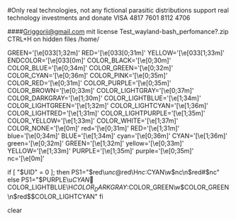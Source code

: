 #Only real technologies, not any fictional parasitic distributions support real technology investments and donate VISA 4817 7601 8112 4706

####Griggorii@gmail.com mit license Test_wayland-bash_perfomance?.zip CTRL+H on hidden files /home/<user>

GREEN='\[\e[033[1;32m\]'
RED='\[\e[033[0;31m\]'
YELLOW='\[\e[033[1;33m\]'
ENDCOLOR='\[\e[033[0m\]'
COLOR_BLACK='\[\e[0;30m\]'
COLOR_BLUE='\[\e[0;34m\]'
COLOR_GREEN='\[\e[0;32m\]'
COLOR_CYAN='\[\e[0;36m\]'
COLOR_PINK='\[\e[0;35m\]'
COLOR_RED='\[\e[0;31m\]'
COLOR_PURPLE='\[\e[0;35m\]'
COLOR_BROWN='\[\e[0;33m\]'
COLOR_LIGHTGRAY='\[\e[0;37m\]'
COLOR_DARKGRAY='\[\e[1;30m\]'
COLOR_LIGHTBLUE='\[\e[1;34m\]'
COLOR_LIGHTGREEN='\[\e[1;32m\]'
COLOR_LIGHTCYAN='\[\e[1;36m\]'
COLOR_LIGHTRED='\[\e[1;31m\]'
COLOR_LIGHTPURPLE='\[\e[1;35m\]'
COLOR_YELLOW='\[\e[1;33m\]'
COLOR_WHITE='\[\e[1;37m\]'
COLOR_NONE='\[\e[0m\]'
red='\[\e[0;31m\]'
RED='\[\e[1;31m\]'
blue='\[\e[0;34m\]'
BLUE='\[\e[1;34m\]'
cyan='\[\e[0;36m\]'
CYAN='\[\e[1;36m\]'
green='\[\e[0;32m\]'
GREEN='\[\e[1;32m\]'
yellow='\[\e[0;33m\]'
YELLOW='\[\e[1;33m\]'
PURPLE='\[\e[1;35m\]'
purple='\[\e[0;35m\]'
nc='\[\e[0m\]'

if [ "$UID" = 0 ]; then
    PS1="$red\u$nc@$red\H$nc:$CYAN\w$nc\n$red#$nc"
else
    PS1="$PURPLE\u$CYAN📎$COLOR_LIGHTBLUE\H$COLOR_DARKGRAY:$COLOR_GREEN\w$COLOR_GREEN\n$red\$$COLOR_LIGHTCYAN"
fi

clear
